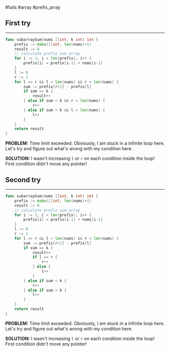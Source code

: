 #fails #array #prefix_array 
## First try
___
```go
func subarraySum(nums []int, k int) int {
    prefix := make([]int, len(nums)+1)
    result := 0
    // calculate prefix sum array
    for i := 1; i < len(prefix); i++ {
        prefix[i] = prefix[i-1] + nums[i-1]
    }
    l := 0
    r := 1
    for l <= r && l < len(nums) && r < len(nums) {
        sum := prefix[r+1] - prefix[l]
        if sum == k {
            result++
        } else if sum < k && r < len(nums) {
            r++
        } else if sum > k && l < len(nums) {
            l++
        }
    }
    return result
}
```

**PROBLEM:** Time limit exceeded. Obviously, I am stuck in a infinite loop here. Let's try and figure out what's wrong with my condition here. 

**SOLUTION:** I wasn't increasing `l` or `r` on each condition inside the loop! First condition didn't move any pointer!

## Second try
____
```go
func subarraySum(nums []int, k int) int {
    prefix := make([]int, len(nums)+1)
    result := 0
    // calculate prefix sum array
    for i := 1; i < len(prefix); i++ {
        prefix[i] = prefix[i-1] + nums[i-1]
    }
    l := 0
    r := 1
    for l <= r && l < len(nums) && r < len(nums) {
        sum := prefix[r+1] - prefix[l]
        if sum == k {
            result++
            if l == r {
                r++
            } else {
                l++
            }
        } else if sum < k {
            r++
        } else if sum > k {
            l++
        }
    }
    return result
}
```

**PROBLEM:** Time limit exceeded. Obviously, I am stuck in a infinite loop here. Let's try and figure out what's wrong with my condition here. 

**SOLUTION:** I wasn't increasing `l` or `r` on each condition inside the loop! First condition didn't move any pointer!












